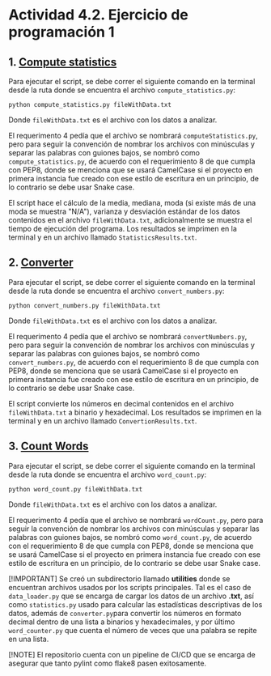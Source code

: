 # Actividad 4.2. Ejercicio de programación 1

## 1. [Compute statistics](compute_statistics.py)

Para ejecutar el script, se debe correr el siguiente comando en la terminal desde la ruta donde se encuentra el archivo `compute_statistics.py`:

```
python compute_statistics.py fileWithData.txt
```

Donde `fileWithData.txt` es el archivo con los datos a analizar.

El requerimento 4 pedía que el archivo se nombrará `computeStatistics.py`, pero para seguir la convención de nombrar los archivos con minúsculas y separar las palabras con guiones bajos, se nombró como `compute_statistics.py`, de acuerdo con el requerimiento 8 de que cumpla con PEP8, donde se menciona que se usará CamelCase si el proyecto en primera instancia fue creado con ese estilo de escritura en un principio, de lo contrario se debe usar Snake case.

El script hace el cálculo de la media, mediana, moda (si existe más de una moda se muestra "N/A"), varianza y desviación estándar de los datos contenidos en el archivo `fileWithData.txt`, adicionalmente se muestra el tiempo de ejecución del programa. Los resultados se imprimen en la terminal y en un archivo llamado `StatisticsResults.txt`.

## 2. [Converter](convert_numbers.py)

Para ejecutar el script, se debe correr el siguiente comando en la terminal desde la ruta donde se encuentra el archivo `convert_numbers.py`:

```
python convert_numbers.py fileWithData.txt
```

Donde `fileWithData.txt` es el archivo con los datos a analizar.

El requerimento 4 pedía que el archivo se nombrará `convertNumbers.py`, pero para seguir la convención de nombrar los archivos con minúsculas y separar las palabras con guiones bajos, se nombró como `convert_numbers.py`, de acuerdo con el requerimiento 8 de que cumpla con PEP8, donde se menciona que se usará CamelCase si el proyecto en primera instancia fue creado con ese estilo de escritura en un principio, de lo contrario se debe usar Snake case.

El script convierte los números en decimal contenidos en el archivo `fileWithData.txt` a binario y hexadecimal. Los resultados se imprimen en la terminal y en un archivo llamado `ConvertionResults.txt`.

## 3. [Count Words](word_count.py)

Para ejecutar el script, se debe correr el siguiente comando en la terminal desde la ruta donde se encuentra el archivo `word_count.py`:

```
python word_count.py fileWithData.txt
```

Donde `fileWithData.txt` es el archivo con los datos a analizar.

El requerimento 4 pedía que el archivo se nombrará `wordCount.py`, pero para seguir la convención de nombrar los archivos con minúsculas y separar las palabras con guiones bajos, se nombró como `word_count.py`, de acuerdo con el requerimiento 8 de que cumpla con PEP8, donde se menciona que se usará CamelCase si el proyecto en primera instancia fue creado con ese estilo de escritura en un principio, de lo contrario se debe usar Snake case.

[!IMPORTANT]
Se creó un subdirectorio llamado **utilities** donde se encuentran archivos usados por los scripts principales. Tal es el caso de `data_loader.py` que se encarga de cargar los datos de un archivo **.txt**, así como `statistics.py` usado para calcular las estadísticas descriptivas de los datos, además de `converter.py`para convertir los números en formato decimal dentro de una lista a binarios y hexadecimales, y por último `word_counter.py` que cuenta el número de veces que una palabra se repite en una lista.

[!NOTE]
El repositorio cuenta con un pipeline de CI/CD que se encarga de asegurar que tanto pylint como flake8 pasen exitosamente.


